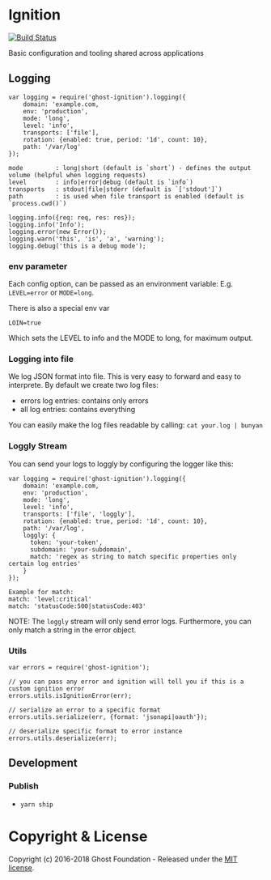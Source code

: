 # Ignition 
[![Build Status](https://travis-ci.org/TryGhost/Ignition.svg?branch=master)](https://travis-ci.org/TryGhost/Ignition)

Basic configuration and tooling shared across applications


## Logging
```
var logging = require('ghost-ignition').logging({
    domain: 'example.com,
    env: 'production',
    mode: 'long',
    level: 'info',
    transports: ['file'],
    rotation: {enabled: true, period: '1d', count: 10},
    path: '/var/log'
});

mode         : long|short (default is `short`) - defines the output volume (helpful when logging requests)
level        : info|error|debug (default is `info`)
transports   : stdout|file|stderr (default is `['stdout']`)
path         : is used when file transport is enabled (default is `process.cwd()`)

logging.info({req: req, res: res});
logging.info('Info');
logging.error(new Error());
logging.warn('this', 'is', 'a', 'warning');
logging.debug('this is a debug mode');
```

### env parameter

Each config option, can be passed as an environment variable:
E.g. `LEVEL=error` or `MODE=long`.

There is also a special env var

`LOIN=true` 

Which sets the LEVEL to info and the MODE to long, for maximum output.

### Logging into file
We log JSON format into file. This is very easy to forward and easy to interprete.
By default we create two log files:
- errors log entries: contains only errors
- all log entries: contains everything

You can easily make the log files readable by calling:
`cat your.log | bunyan`

### Loggly Stream
You can send your logs to loggly by configuring the logger like this:

```
var logging = require('ghost-ignition').logging({
    domain: 'example.com,
    env: 'production',
    mode: 'long',
    level: 'info',
    transports: ['file', 'loggly'],
    rotation: {enabled: true, period: '1d', count: 10},
    path: '/var/log',
    loggly: {
      token: 'your-token',
      subdomain: 'your-subdomain',
      match: 'regex as string to match specific properties only certain log entries'
    }
});

Example for match:
match: 'level:critical'
match: 'statusCode:500|statusCode:403'
```

NOTE: The `loggly` stream will only send error logs. Furthermore, you can only match a string in the error object.

### Utils

```
var errors = require('ghost-ignition');

// you can pass any error and ignition will tell you if this is a custom ignition error
errors.utils.isIgnitionError(err);

// serialize an error to a specific format
errors.utils.serialize(err, {format: 'jsonapi|oauth'});

// deserialize specific format to error instance
errors.utils.deserialize(err);
```

## Development

### Publish

- `yarn ship`

# Copyright & License

Copyright (c) 2016-2018 Ghost Foundation - Released under the [MIT license](LICENSE).
